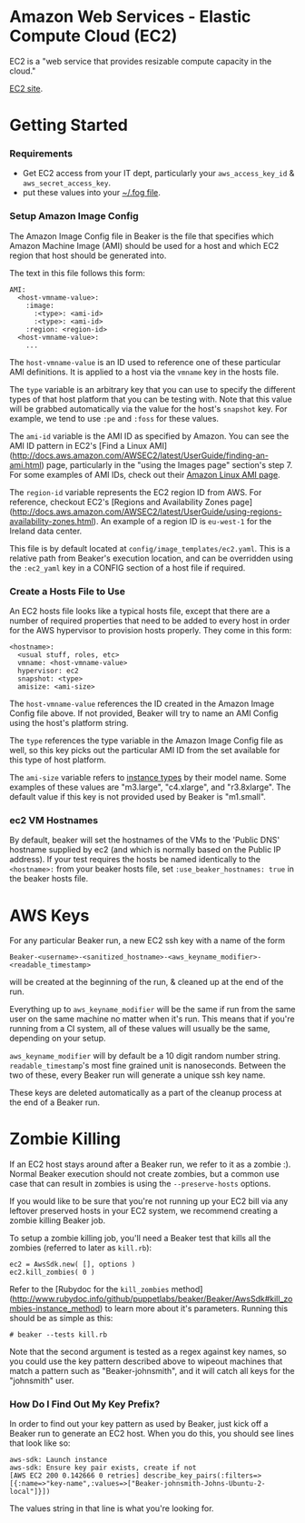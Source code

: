 # Amazon Web Services - Elastic Compute Cloud (EC2)

EC2 is a "web service that provides resizable compute capacity in the cloud."

[EC2 site](https://aws.amazon.com/ec2/).

# Getting Started

### Requirements

- Get EC2 access from your IT dept, particularly your `aws_access_key_id` & `aws_secret_access_key`.
- put these values into your [~/.fog file](http://fog.io/about/getting_started.html).

### Setup Amazon Image Config

The Amazon Image Config file in Beaker is the file that specifies which Amazon
Machine Image (AMI) should be used for a host and which EC2 region that host
should be generated into.

The text in this file follows this form:

    AMI:
      <host-vmname-value>:
        :image:
          :<type>: <ami-id>
          :<type>: <ami-id>
        :region: <region-id>
      <host-vmname-value>:
        ...

The `host-vmname-value` is an ID used to reference one of these particular AMI
definitions. It is applied to a host via the `vmname` key in the hosts file.

The `type` variable is an arbitrary key that you can use to specify the different
types of that host platform that you can be testing with. Note that this value
will be grabbed automatically via the value for the host's `snapshot` key.
For example, we tend to use `:pe` and `:foss` for these values.

The `ami-id` variable is the AMI ID as specified by Amazon. You can see the AMI
ID pattern in EC2's
[Find a Linux AMI]
(http://docs.aws.amazon.com/AWSEC2/latest/UserGuide/finding-an-ami.html)
page, particularly in the "using the Images page" section's step 7. For some
examples of AMI IDs, check out their
[Amazon Linux AMI page](https://aws.amazon.com/amazon-linux-ami/).

The `region-id` variable represents the EC2 region ID from AWS. For reference,
checkout EC2's 
[Regions and Availability Zones page]
(http://docs.aws.amazon.com/AWSEC2/latest/UserGuide/using-regions-availability-zones.html).
An example of a region ID is `eu-west-1` for the Ireland data center.

This file is by default located at `config/image_templates/ec2.yaml`. This is a
relative path from Beaker's execution location, and can be overridden using the
`:ec2_yaml` key in a CONFIG section of a host file if required.

### Create a Hosts File to Use

An EC2 hosts file looks like a typical hosts file, except that there are a
number of required properties that need to be added to every host in order for
the AWS hypervisor to provision hosts properly.  They come in this form:

    <hostname>:
      <usual stuff, roles, etc>
      vmname: <host-vmname-value>
      hypervisor: ec2
      snapshot: <type>
      amisize: <ami-size>

The `host-vmname-value` references the ID created in the Amazon Image Config file
above.  If not provided, Beaker will try to name an AMI Config using the host's
platform string.

The `type` references the type variable in the Amazon Image Config file as well,
so this key picks out the particular AMI ID from the set available for this type
of host platform.

The `ami-size` variable refers to
[instance types](https://aws.amazon.com/ec2/instance-types/) by their model name.
Some examples of these values are "m3.large", "c4.xlarge", and "r3.8xlarge". The
default value if this key is not provided used by Beaker is "m1.small".
      
### ec2 VM Hostnames

By default, beaker will set the hostnames of the VMs to the 'Public DNS' hostname supplied by ec2 (and which is normally based on the Public IP address). If your test requires the hosts be named identically to the `<hostname>:` from your beaker hosts file, set `:use_beaker_hostnames: true` in the beaker hosts file.

# AWS Keys

For any particular Beaker run, a new EC2 ssh key with a name of the form

    Beaker-<username>-<sanitized_hostname>-<aws_keyname_modifier>-<readable_timestamp>

will be created at the beginning of the run, & cleaned up at the end of the run.

Everything up to `aws_keyname_modifier` will be the same if run from the same
user on the same machine no matter when it's run. This means that if you're
running from a CI system, all of these values will usually be the same, depending
on your setup.

`aws_keyname_modifier` will by default be a 10 digit random number string.
`readable_timestamp`'s most fine grained unit is nanoseconds. Between the two of
these, every Beaker run will generate a unique ssh key name.

These keys are deleted automatically as a part of the cleanup process at the end
of a Beaker run.

# Zombie Killing

If an EC2 host stays around after a Beaker run, we refer to it as a zombie :).
Normal Beaker execution should not create zombies, but a common use case that
can result in zombies is using the `--preserve-hosts` options.

If you would like to be sure that you're not running up your EC2 bill via any
leftover preserved hosts in your EC2 system, we recommend creating a zombie
killing Beaker job.

To setup a zombie killing job, you'll need a Beaker test that kills all the
zombies (referred to later as `kill.rb`):

    ec2 = AwsSdk.new( [], options )
    ec2.kill_zombies( 0 )

Refer to the
[Rubydoc for the `kill_zombies` method]
(http://www.rubydoc.info/github/puppetlabs/beaker/Beaker/AwsSdk#kill_zombies-instance_method)
to learn more about it's
parameters. Running this should be as simple as this:

    # beaker --tests kill.rb

Note that the second argument is tested as a regex against key names, so you
could use the key pattern described above to wipeout machines that match a
pattern such as "Beaker-johnsmith", and it will catch all keys for the "johnsmith"
user.

### How Do I Find Out My Key Prefix?

In order to find out your key pattern as used by Beaker, just kick off a Beaker
run to generate an EC2 host. When you do this, you should see lines that look
like so:

    aws-sdk: Launch instance
    aws-sdk: Ensure key pair exists, create if not
    [AWS EC2 200 0.142666 0 retries] describe_key_pairs(:filters=>[{:name=>"key-name",:values=>["Beaker-johnsmith-Johns-Ubuntu-2-local"]}])

The values string in that line is what you're looking for.
